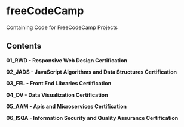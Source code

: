 # freeCodeCamp
Containing Code for FreeCodeCamp Projects
## Contents

**01_RWD - Responsive Web Design Certification**

**02_JADS - JavaScript Algorithms and Data Structures Certification**

**03_FEL - Front End Libraries Certification**

**04_DV - Data Visualization Certification**

**05_AAM - Apis and Microservices Certification**

**06_ISQA - Information Security and Quality Assurance Certification**

